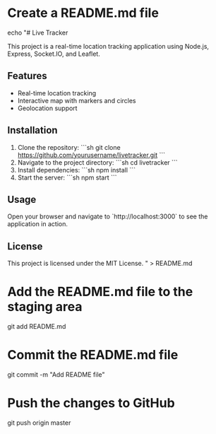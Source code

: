

# Create a README.md file
echo "# Live Tracker

This project is a real-time location tracking application using Node.js, Express, Socket.IO, and Leaflet.

## Features

- Real-time location tracking
- Interactive map with markers and circles
- Geolocation support

## Installation

1. Clone the repository:
   \`\`\`sh
   git clone https://github.com/yourusername/livetracker.git
   \`\`\`
2. Navigate to the project directory:
   \`\`\`sh
   cd livetracker
   \`\`\`
3. Install dependencies:
   \`\`\`sh
   npm install
   \`\`\`
4. Start the server:
   \`\`\`sh
   npm start
   \`\`\`

## Usage

Open your browser and navigate to \`http://localhost:3000\` to see the application in action.

## License

This project is licensed under the MIT License.
" > README.md

# Add the README.md file to the staging area
git add README.md

# Commit the README.md file
git commit -m "Add README file"

# Push the changes to GitHub
git push origin master